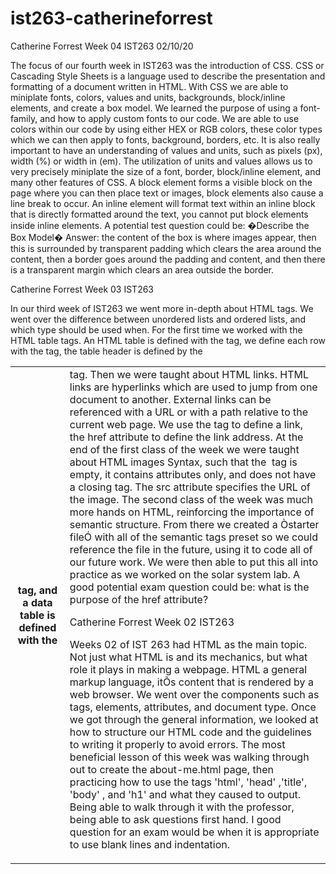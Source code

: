 # ist263-catherineforrest

Catherine Forrest
Week 04 IST263
02/10/20

The focus of our fourth week in IST263 was the introduction of CSS. CSS or Cascading Style Sheets is a language used to describe the presentation and formatting of a document written in HTML.  With CSS we are able to miniplate fonts, colors, values and units, backgrounds, block/inline elements, and create a box model. We learned the purpose of using a font-family, and how to apply custom fonts to our code. We are able to use colors within our code by using either HEX or RGB colors, these color types which we can then apply to fonts, background, borders, etc. It is also really important to have an understanding of values and units, such as pixels (px), width (%) or width in (em). The utilization of units and values allows us to very precisely miniplate the size of a font, border, block/inline element, and many other features of CSS. A block element forms a visible block on the page where you can then place text or images, block elements also cause a line break to occur. An inline element will format text within an inline block that is directly formatted around the text, you cannot put block elements inside inline elements. A potential test question could be:  �Describe the Box Model� Answer: the content of the box is where images appear, then this is surrounded by transparent padding which clears the area around the content, then a border goes around the padding and content, and then there is a transparent margin which clears an area outside the border. 













Catherine Forrest
Week 03
IST263

In our third week of IST263 we went more in-depth about HTML tags. We went over the difference between unordered lists and ordered lists, and which type should be used when. For the first time we worked with the HTML table tags. An HTML table is defined with the <table> tag, we define each row with the <tr> tag, the table header is defined by the <th> tag, and a data table is defined with the <td> tag. Then we were taught about HTML links. HTML links are hyperlinks which are used to jump from one document to another. External links can be referenced with a URL or with a path relative to the current web page. We use the <a> tag to define a link, the href attribute to define the link address. At the end of the first class of the week we were taught about HTML images Syntax, such that the <img> tag is empty, it contains attributes only, and does not have a closing tag. The src attribute specifies the URL of the image. The second class of the week was much more hands on HTML, reinforcing the importance of semantic structure. From there we created a Òstarter fileÓ with all of the semantic tags preset so we could reference the file in the future, using it to code all of our future work. We were then able to put this all into practice as we worked on the solar system lab. A good potential exam question could be: what is the purpose of the href attribute? 




Catherine Forrest
Week 02
IST263

Weeks 02 of IST 263 had HTML as the main topic. Not just what HTML is and its mechanics, but what role it plays in making a webpage. HTML a general markup language, itÕs content that is rendered by a web browser. We went over the components such as tags, elements, attributes, and document type. Once we got through the general information, we looked at how to structure our HTML code and the guidelines to writing it properly to avoid errors. The most beneficial lesson of this week was walking through out to create the about-me.html page, then practicing how to use the tags 'html', 'head' ,'title', 'body' , and 'h1' and what they caused to output. Being able to walk through it with the professor, being able to ask questions first hand. I good question for an exam would be when it is appropriate to use blank lines and indentation.  



